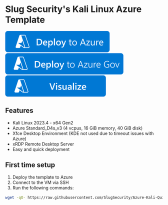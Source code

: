 # Slug Security's Kali Linux Azure Template

[![Deploy To Azure](https://raw.githubusercontent.com/Azure/azure-quickstart-templates/master/1-CONTRIBUTION-GUIDE/images/deploytoazure.svg?sanitize=true)](https://portal.azure.com/#create/Microsoft.Template/uri/https%3A%2F%2Fraw.githubusercontent.com%2FSlugSecurity%2FAzure-Kali-Quickstart%2Fmain%2Fazuredeploy.json)
[![Deploy To Azure US Gov](https://raw.githubusercontent.com/Azure/azure-quickstart-templates/master/1-CONTRIBUTION-GUIDE/images/deploytoazuregov.svg?sanitize=true)](https://portal.azure.us/#create/Microsoft.Template/uri/https%3A%2F%2Fraw.githubusercontent.com%2FSlugSecurity%2FAzure-Kali-Quickstart%2Fmain%2Fazuredeploy.json)
[![Visualize](https://raw.githubusercontent.com/Azure/azure-quickstart-templates/master/1-CONTRIBUTION-GUIDE/images/visualizebutton.svg?sanitize=true)](http://armviz.io/#/?load=https%3A%2F%2Fraw.githubusercontent.com%2FSlugSecurity%2FAzure-Kali-Quickstart%2Fmain%2Fazuredeploy.json)

## Features
- Kali Linux 2023.4 - x64 Gen2
- Azure Standard_D4s_v3 (4 vcpus, 16 GiB memory, 40 GiB disk)
- Xfce Desktop Environment (KDE not used due to timeout issues with Azure)
- xRDP Remote Desktop Server
- Easy and quick deployment

## First time setup
1. Deploy the template to Azure
2. Connect to the VM via SSH
3. Run the following commands:
```bash
wget -qO- https://raw.githubusercontent.com/SlugSecurity/Azure-Kali-Quickstart/main/scripts/setup.sh | sh
```